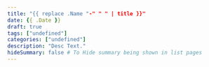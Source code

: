 ```yaml
---
title: "{{ replace .Name "-" " " | title }}"
date: {{ .Date }}
draft: true
tags: ["undefined"]
categories: ["undefined"]
description: "Desc Text."
hideSummary: false # To Hide summary being shown in list pages
---
```

